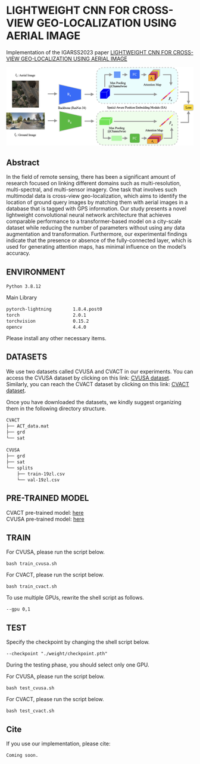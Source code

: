 # LIGHTWEIGHT CNN FOR CROSS-VIEW GEO-LOCALIZATION USING AERIAL IMAGE

Implementation of the IGARSS2023 paper [LIGHTWEIGHT CNN FOR CROSS-VIEW GEO-LOCALIZATION USING AERIAL IMAGE]()

<img src="image/model.png" alt="model">

## Abstract

In the field of remote sensing, there has been a significant amount of research focused on linking different domains such as multi-resolution, multi-spectral, and multi-sensor imagery. One task that involves such multimodal data is cross-view geo-localization, which aims to identify the location of ground query images by matching them with aerial images in a database that is tagged with GPS information. Our study presents a novel lightweight convolutional neural network architecture that achieves comparable performance to a transformer-based model on a city-scale dataset while reducing the number of parameters without using any data augmentation and transformation. Furthermore, our experimental findings indicate that the presence or absence of the fully-connected layer, which is used for generating attention maps, has minimal influence on the model’s accuracy.

## ENVIRONMENT
```
Python 3.8.12
```
Main Library
```
pytorch-lightning        1.8.4.post0 
torch                    2.0.1 
torchvision              0.15.2 
opencv                   4.4.0 
```
Please install any other necessary items.

## DATASETS

We use two datasets called CVUSA and CVACT in our experiments. You can access the CVUSA dataset by clicking on this link: [CVUSA dataset](https://mvrl.cse.wustl.edu/datasets/cvusa/). Similarly, you can reach the CVACT dataset by clicking on this link: [CVACT dataset](https://github.com/Liumouliu/OriCNN).

Once you have downloaded the datasets, we kindly suggest organizing them in the following directory structure.
```
CVACT
├── ACT_data.mat
├── grd
└── sat

CVUSA
├── grd
├── sat
└── splits
    ├── train-19zl.csv
    └── val-19zl.csv
```

## PRE-TRAINED MODEL

CVACT pre-trained model: [here](https://drive.google.com/file/d/1np4jkdDCddwjVZxBMJPi9WYAgDqEhu-K/view?usp=drive_link) <br>
CVUSA pre-trained model: [here](https://drive.google.com/file/d/1QrsggSbTczECG39S8EfCR9XsmdjEJ9e8/view?usp=drive_link)

## TRAIN
For CVUSA, please run the script below.
```
bash train_cvusa.sh
```
For CVACT, please run the script below.
```
bash train_cvact.sh
```

To use multiple GPUs, rewrite the shell script as follows.
```
--gpu 0,1
```

## TEST
Specify the checkpoint by changing the shell script below.
```
--checkpoint "./weight/checkpoint.pth"
```
During the testing phase, you should select only one GPU.

For CVUSA, please run the script below.
```
bash test_cvusa.sh
```
For CVACT, please run the script below.
```
bash test_cvact.sh
```

## Cite
If you use our implementation, please cite:
```
Coming soon.
```

